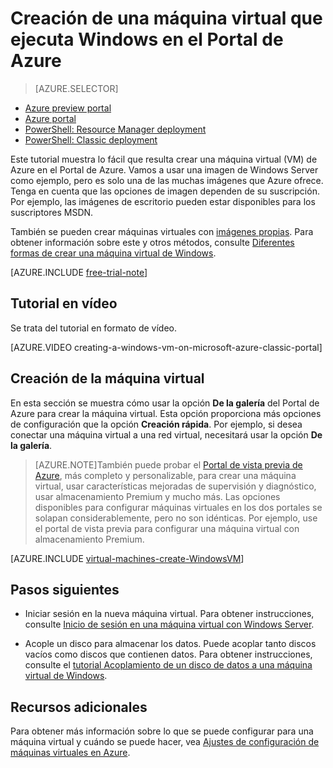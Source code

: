 <properties
	pageTitle="Creación de una máquina virtual que ejecuta Windows en Azure"
	description="Cree una máquina virtual de Windows en el Portal de Azure."
	services="virtual-machines"
	documentationCenter=""
	authors="KBDAzure"
	manager="timlt"
	editor=""
	tags="azure-service-management"/>

<tags
	ms.service="virtual-machines"
	ms.workload="infrastructure-services"
	ms.tgt_pltfrm="vm-windows"
	ms.devlang="na"
	ms.topic="article"
	ms.date="08/11/2015"
	ms.author="kathydav"/>

# Creación de una máquina virtual que ejecuta Windows en el Portal de Azure

> [AZURE.SELECTOR]
- [Azure preview portal](virtual-machines-windows-tutorial.md)
- [Azure portal](virtual-machines-windows-tutorial-classic-portal.md)
- [PowerShell: Resource Manager deployment](virtual-machines-deploy-rmtemplates-powershell.md)
- [PowerShell: Classic deployment](virtual-machines-ps-create-preconfigure-windows-vms.md)


Este tutorial muestra lo fácil que resulta crear una máquina virtual (VM) de Azure en el Portal de Azure. Vamos a usar una imagen de Windows Server como ejemplo, pero es solo una de las muchas imágenes que Azure ofrece. Tenga en cuenta que las opciones de imagen dependen de su suscripción. Por ejemplo, las imágenes de escritorio pueden estar disponibles para los suscriptores MSDN.

También se pueden crear máquinas virtuales con [imágenes propias](virtual-machines-create-upload-vhd-windows-server.md). Para obtener información sobre este y otros métodos, consulte [Diferentes formas de crear una máquina virtual de Windows](virtual-machines-windows-choices-create-vm.md).

[AZURE.INCLUDE [free-trial-note](../../includes/free-trial-note.md)]

## Tutorial en vídeo

Se trata del tutorial en formato de vídeo.

[AZURE.VIDEO creating-a-windows-vm-on-microsoft-azure-classic-portal]

## <a id="createvirtualmachine"> </a>Creación de la máquina virtual

En esta sección se muestra cómo usar la opción **De la galería** del Portal de Azure para crear la máquina virtual. Esta opción proporciona más opciones de configuración que la opción **Creación rápida**. Por ejemplo, si desea conectar una máquina virtual a una red virtual, necesitará usar la opción **De la galería**.

> [AZURE.NOTE]También puede probar el [Portal de vista previa de Azure](https://portal.azure.com), más completo y personalizable, para crear una máquina virtual, usar características mejoradas de supervisión y diagnóstico, usar almacenamiento Premium y mucho más. Las opciones disponibles para configurar máquinas virtuales en los dos portales se solapan considerablemente, pero no son idénticas. Por ejemplo, use el portal de vista previa para configurar una máquina virtual con almacenamiento Premium.

[AZURE.INCLUDE [virtual-machines-create-WindowsVM](../../includes/virtual-machines-create-windowsvm.md)]

## Pasos siguientes

- Iniciar sesión en la nueva máquina virtual. Para obtener instrucciones, consulte [Inicio de sesión en una máquina virtual con Windows Server](virtual-machines-log-on-windows-server.md).

- Acople un disco para almacenar los datos. Puede acoplar tanto discos vacíos como discos que contienen datos. Para obtener instrucciones, consulte el [tutorial Acoplamiento de un disco de datos a una máquina virtual de Windows](storage-windows-attach-disk.md).

## Recursos adicionales

Para obtener más información sobre lo que se puede configurar para una máquina virtual y cuándo se puede hacer, vea [Ajustes de configuración de máquinas virtuales en Azure](http://msdn.microsoft.com/library/azure/dn763935.aspx).

<!---HONumber=August15_HO8-->